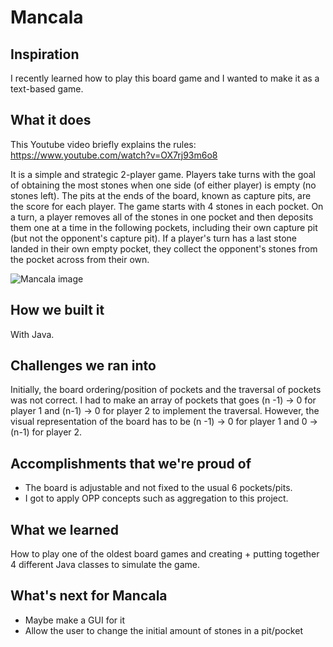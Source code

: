 # Mancala

## Inspiration
I recently learned how to play this board game and I wanted to make it as a text-based game.

## What it does
This Youtube video briefly explains the rules: https://www.youtube.com/watch?v=OX7rj93m6o8

It is a simple and strategic 2-player game. Players take turns with the goal of obtaining the most stones when one side (of either player) is empty (no stones left). The pits at the ends of the board, known as capture pits, are the score for each player.
The game starts with 4 stones in each pocket. 
On a turn, a player removes all of the stones in one pocket and then deposits them one at a time in the following pockets, including their own capture pit (but not the opponent's capture pit). 
If a player's turn has a last stone landed in their own empty pocket, they collect the opponent's stones from the pocket across from their own. 

![Mancala image](https://cf.ltkcdn.net/family/images/std-xs/314371-340x219-mancala-rules-01.jpg)

## How we built it
With Java.

## Challenges we ran into
Initially, the board ordering/position of pockets and the traversal of pockets was not correct. I had to make an array of pockets that goes (n -1) -> 0 for player 1 and (n-1) -> 0 for player 2 to implement the traversal. However, the visual representation of the board has to be (n -1) -> 0 for player 1 and 0 -> (n-1) for player 2.

## Accomplishments that we're proud of
- The board is adjustable and not fixed to the usual 6 pockets/pits. 
- I got to apply OPP concepts such as aggregation to this project.

## What we learned
How to play one of the oldest board games and creating + putting together 4 different Java classes to simulate the game. 

## What's next for Mancala
- Maybe make a GUI for it
- Allow the user to change the initial amount of stones in a pit/pocket
